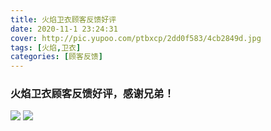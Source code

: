 ```yaml
---
title: 火焰卫衣顾客反馈好评
date: 2020-11-1 23:24:31
cover: http://pic.yupoo.com/ptbxcp/2dd0f583/4cb2849d.jpg
tags: [火焰,卫衣]
categories: [顾客反馈]
---
```


###  火焰卫衣顾客反馈好评，感谢兄弟！
![](http://pic.yupoo.com/ptbxcp/ac50f5fd/a489610b.jpg)
![](http://pic.yupoo.com/ptbxcp/2dd0f583/4cb2849d.jpg)